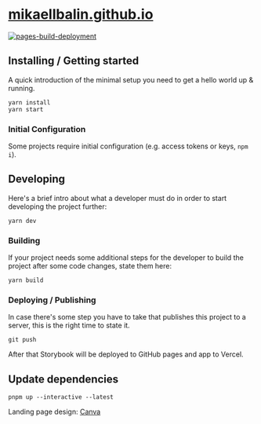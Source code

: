 # [mikaellbalin.github.io](mikaellbalin.github.io)

[![pages-build-deployment](https://github.com/mikaelbalin/mikaelbalin.github.io/actions/workflows/pages/pages-build-deployment/badge.svg?branch=main)](https://github.com/mikaelbalin/mikaelbalin.github.io/actions/workflows/pages/pages-build-deployment)

## Installing / Getting started

A quick introduction of the minimal setup you need to get a hello world up & running.

```shell
yarn install
yarn start
```

### Initial Configuration

Some projects require initial configuration (e.g. access tokens or keys, `npm i`).

## Developing

Here's a brief intro about what a developer must do in order to start developing the project further:

```shell
yarn dev
```

### Building

If your project needs some additional steps for the developer to build the
project after some code changes, state them here:

```shell
yarn build
```

### Deploying / Publishing

In case there's some step you have to take that publishes this project to a
server, this is the right time to state it.

```shell
git push
```

After that Storybook will be deployed to GitHub pages and app to Vercel.

## Update dependencies

```shell
pnpm up --interactive --latest
```

Landing page design: [Canva](https://www.canva.com/design/DAF-waWoppc/ZR0oa4X3YnQuOHEo-85Hjw/view?utm_content=DAF-waWoppc&utm_campaign=designshare&utm_medium=link&utm_source=ed#7)
